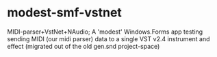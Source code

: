 # modest-smf-vstnet
MIDI-parser+VstNet+NAudio; A 'modest' Windows.Forms app testing sending MIDI (our midi parser) data to a single VST v2.4 instrument and effect (migrated out of the old gen.snd project-space)
